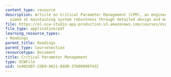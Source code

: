 ```yaml
---
content_type: resource
description: Article on Critical Parameter Management (CPM), an engineering practice
  aimed at maintaining system robustness through detailed design and manufacturing.
file: https://ol-ocw-studio-app-production.s3.amazonaws.com/courses/esd-33-systems-engineering-summer-2010/1e402d072db996218dd0376008907432_MITESD_33SUM10_read07.pdf
file_type: application/pdf
learning_resource_types:
- Readings
parent_title: Readings
parent_type: CourseSection
resourcetype: Document
title: Critical Parameter Management
type: OCWFile
uid: 1e402d07-2db9-9621-8dd0-376008907432
---
```


